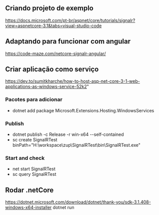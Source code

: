 ## Criando projeto de exemplo
https://docs.microsoft.com/pt-br/aspnet/core/tutorials/signalr?view=aspnetcore-3.1&tabs=visual-studio-code

## Adaptando para funcionar com angular 
https://code-maze.com/netcore-signalr-angular/

## Criar aplicação como serviço
https://dev.to/sumitkharche/how-to-host-asp-net-core-3-1-web-applications-as-windows-service-52k2"

### Pacotes para adicionar
- dotnet add package Microsoft.Extensions.Hosting.WindowsServices

### Publish
- dotnet publish -c Release -r win-x64 --self-contained
- sc create SignalRTest binPath="H:\workspace\zup\SignalRTest\bin\SignalRTest.exe"
  
### Start and check
- net start SignalRTest
- sc query SignalRTest

## Rodar .netCore
https://dotnet.microsoft.com/download/dotnet/thank-you/sdk-3.1.408-windows-x64-installer
dotnet run